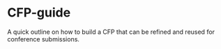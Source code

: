 # CFP-guide
A quick outline on how to build a CFP that can be refined and reused for conference submissions. 
